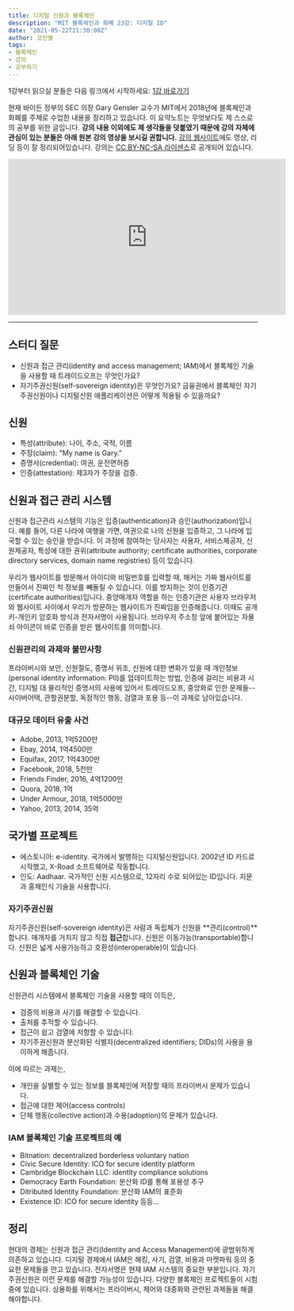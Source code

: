 ```yaml
---
title: 디지털 신원과 블록체인
description: "MIT 블록체인과 화폐 23강: 디지털 ID"
date: "2021-05-22T21:30:00Z"
author: 코인별
tags: 
- 블록체인
- 강의
- 공부하기
---
```


1강부터 읽으실 분들은 다음 링크에서 시작하세요: [1강 바로가기](https://coinmoon.xyz/mit-blockchain-course-1/)

현재 바이든 정부의 SEC 의장 Gary Gensler 교수가 MIT에서 2018년에 블록체인과 화폐를 주제로 수업한 내용을 정리하고 있습니다. 이 요약노트는 무엇보다도 제 스스로의 공부를 위한 글입니다. **강의 내용 이외에도 제 생각들을 덧붙였기 때문에 강의 자체에 관심이 있는 분들은 아래 원본 강의 영상을 보시길 권합니다.** [강의 웹사이트](https://ocw.mit.edu/courses/sloan-school-of-management/15-s12-blockchain-and-money-fall-2018/video-lectures/)에도 영상, 리딩 등이 잘 정리되어있습니다. 강의는 [CC BY-NC-SA 라이센스](https://creativecommons.org/licenses/by-nc-sa/4.0/)로 공개되어 있습니다.

<iframe width="560" height="315" src="https://www.youtube.com/embed/W06Le8fw0vU" title="YouTube video player" frameborder="0" allow="accelerometer; autoplay; clipboard-write; encrypted-media; gyroscope; picture-in-picture" allowfullscreen></iframe>

---

## 스터디 질문
- 신원과 접근 관리(identity and access management; IAM)에서 블록체인 기술을 사용할 때 트레이드오프는 무엇인가요?
- 자기주권신원(self-sovereign identity)은 무엇인가요? 금융권에서 블록체인 자기주권신원이나 디지털신원 애플리케이션은 어떻게 적용될 수 있을까요?

## 신원
- 특성(attribute): 나이, 주소, 국적, 이름
- 주장(claim): "My name is Gary."
- 증명서(credential): 여권, 운전면허증
- 인증(attestation): 제3자가 주장을 검증.

## 신원과 접근 관리 시스템
신원과 접근관리 시스템의 기능은 입증(authentication)과 승인(authorization)입니다. 예를 들어, 다른 나라에 여행을 가면, 여권으로 나의 신원을 입증하고, 그 나라에 입국할 수 있는 승인을 받습니다. 이 과정에 참여하는 당사자는 사용자, 서비스제공자, 신원제공자, 특성에 대한 권위(attribute authority; certificate authorities, corporate directory services, domain name registries) 등이 있습니다.

우리가 웹사이트를 방문해서 아이디와 비밀번호를 입력할 때, 해커는 가짜 웹사이트를 만들어서 진짜인 척 정보를 빼돌릴 수 있습니다. 이를 방지하는 것이 인증기관(certificate authorities)입니다. 중앙매개자 역할을 하는 인증기관은 사용자 브라우저와 웹사이트 사이에서 우리가 방문하는 웹사이트가 진짜임을 인증해줍니다. 이때도 공개키-개인키 암호화 방식과 전자서명이 사용됩니다. 브라우저 주소창 앞에 붙어있는 자물쇠 아이콘이 바로 인증을 받은 웹사이트를 의미합니다.

### 신원관리의 과제와 불만사항
프라이버시와 보안, 신원절도, 증명서 위조, 신원에 대한 변화가 있을 때 개인정보(personal identity information: PII)를 업데이트하는 방법, 인증에 걸리는 비용과 시간, 디지털 대 물리적인 증명서의 사용에 있어서 트레이드오프, 중앙화로 인한 문제들--사이버어택, 관할권분할, 독점적인 행동, 검열과 포용 등--이 과제로 남아있습니다.

### 대규모 데이터 유출 사건
- Adobe, 2013, 1억5200만
- Ebay, 2014, 1억4500만
- Equifax, 2017, 1억4300만
- Facebook, 2018, 5천만
- Friends Finder, 2016, 4억1200만
- Quora, 2018, 1억
- Under Armour, 2018, 1억5000만
- Yahoo, 2013, 2014, 35억

## 국가별 프로젝트
- 에스토니아: e-identity. 국가에서 발행하는 디지털신원입니다. 2002년 ID 카드로 시작했고, X-Road 소프트웨어로 작동합니다.
- 인도: Aadhaar. 국가적인 신원 시스템으로, 12자리 수로 되어있는 ID입니다. 지문과 홍채인식 기술을 사용합니다.

### 자기주권신원
자기주권신원(self-sovereign identity)은 사람과 독립체가 신원을 **관리(control)**합니다. 매개자를 거치지 않고 직접 **접근**합니다. 신원은 이동가능(transportable)합니다. 신원은 넓게 사용가능하고 호환성(interoperable)이 있습니다.

## 신원과 블록체인 기술
신원관리 시스템에서 블록체인 기술을 사용할 때의 이득은,
- 검증의 비용과 사기를 해결할 수 있습니다.
- 출처를 추적할 수 있습니다.
- 접근이 쉽고 검열에 저항할 수 있습니다.
- 자기주권신원과 분산화된 식별자(decentralized identifiers; DIDs)의 사용을 용이하게 해줍니다.

이에 따르는 과제는,
- 개인을 실별할 수 있는 정보를 블록체인에 저장할 때의 프라이버시 문제가 있습니다.
- 접근에 대한 제어(access controls)
- 단체 행동(collective action)과 수용(adoption)의 문제가 있습니다.

### IAM 블록체인 기술 프로젝트의 예
- Bitnation: decentralized borderless voluntary nation
- Civic Secure Identity: ICO for secure identity platform
- Cambridge Blockchain LLC: identity compliance solutions
- Democracy Earth Foundation: 분산화 ID를 통해 포용성 추구
- Ditributed Identity Foundation: 분산화 IAM의 표준화
- Existence ID: ICO for secure identity
등등...

## 정리
현대의 경제는 신원과 접근 관리(Identity and Access Management)에 광범위하게 의존하고 있습니다. 디지털 경제에서 IAM은 해킹, 사기, 검열, 비용과 마켓파워 등의 중요한 문제들을 안고 있습니다. 전자서명은 현재 IAM 시스템의 중요한 부분입니다. 자기주권신원은 이런 문제를 해결할 가능성이 있습니다. 다양한 블록체인 프로젝트들이 시험 중에 있습니다. 상용화를 위해서는 프라이버시, 제어와 대중화와 관련된 과제들을 해결해야합니다.
